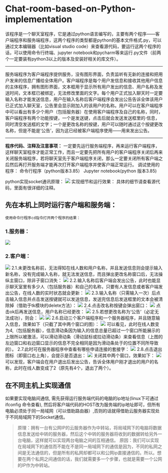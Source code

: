 # Chat-room-based-on-Python-implementation
该程序是一个聊天室程序，它是通过python语言编写的，主要有两个程序——客户端程序和服务端程序，这两个程序的类型都是python的基本文件格式.py，可以通过文本编辑器（比如visual studio code）来查看源代码，要运行这两个程序的话，可以使用命令行终端、jupyter notebook和pycharm等来运行.py文件（前两个一定要装有python3以上的版本及安装好相关的库文件）。
***
服务端程序为客户端程序提供服务，没有图形界面，负责监听有无新的连接和把用户发来的信息广播给全体用户。客户端程序是每个用户发信息和接收其他用户信息的主体程序，拥有图形界面，文本框用于显示所有用户发出的信息、用户名称及发送时间，文本框已被绑定，无法修改里面的文字。每个用户正式加入聊天时一定要输入名称才能发送信息，用户在输入名称后客户端程序会发出公告告诉全体该用户已正式加入聊天室，公告里会显示刚加入的该用户的名称。用户可以在客户端程序中可以看出有多少个用户（包括服务器）在使用客户端程序及自己的名称，同时，客户端程序有两个功能按键，一个是发送键，点击后就会发送发送框里的·信息，同时清空发送框的文字；一个是更改名称的按键，用户可以随时通过这个按键更改名称，但是不能是‘公告’，因为这已经被客户端程序使用——用来发出公告。
***
**程序代码、注释及注意事项：**
	一定要先运行服务端程序，再来运行客户端程序，这样聊天室程序才能正常工作，而且一定要先把所有用户的客户端程序关闭后再来关闭服务端程序，若将聊天室先于客户端程序关闭，那么一定要关闭所有客户端之后然后再打开服务端才能再次打开客户端程序并使客户端正常运行。
调试使用的程序：
                命令行程序（python版本3.85）
                Jupyter notebook(python 版本3.85)
                
python实现socket通讯原理：
![](vx_images/383701217220957.png)
实现细节和运行效果：
   具体的细节请查看源代码，里面有很详细的注释。
## 先在本机上同时运行客户端和服务端：
	使用命令行程序cd指令打开两个程序的结果：
### 1.服务器：
![](vx_images/547461317239383.png)

### 2.客户端：
![](vx_images/419741417227250.png)
2.1.未更改名称前，无法得知在线人数和用户名称，并且发送信息则会提示输入新名称，没有完成输入名称，就无法发送信息，而且弹出更改名称窗口后，无法操纵主窗口，除非子窗口消失：
![](vx_images/41591517247416.png)
2.2.输入名称后客户端会发出公告，此时也能显示聊天室里有多少人（包括服务器）和自己的名称，只要有人发信息或者客户端发出公告，在线人数的实时状态就会更新：
![](vx_images/253631517240085.png)
2.3.输入名称（只需输入一次）后点击输入信息并点击发送按键就可以发送信息，发送完信息后发送框里的文本会被清除掉（借助于tk模块的delete方法）：
![](vx_images/231911617236640.png)
2.4.点击改名称按键会弹出窗口：
![](vx_images/467141617232394.png)
点击ok后再发送信息，用户名称已经更改：
![](vx_images/88481717250274.png)
2.5.若想更改名称为‘公告’（必定无法成功），则会：
![](vx_images/306911717247878.png)
![](vx_images/415491717245380.png)
2.6.启动三个客户端程序和一个服务器程序，并且随意输入信息，效果如下（只截了其中两个窗口的图）：
![](vx_images/25431817226621.png)
可以看见，此时在线人数变为4,（包括服务器），信息滑动条因为输入的信息总量已超过一个窗口所能展示的上限所以被激活，可以滑动滑动条（滑动鼠标或拉动滑动条）来查看信息（上图的左边窗口和右边窗口显示的信息不完全相同是因为滑动条处于的位置不同所导致的）。
2.7.此时可在服务器程序中查看有哪些申请连接的套接字：
![](vx_images/599891817249061.png)
2.8.点击退出图标（即窗口右上角），会提示是否退出：
![](vx_images/302381917244197.png)
关闭其中两个窗口，效果如下：
![](vx_images/585801917237743.png)
可以发现，客户端会在用户退出后发出公告，告诉全体用户刚才退出的用户的名称，此时在线人数变成了2（原先有4个，退出了两个）。
## 在不同主机上实现通信
如果要实现电脑间通信, 需先获得运行服务端代码的电脑的ip地址(linux下可通过 ifconfig 命令查看), 然后将客户端代码的HOST改为服务端的ip地址即可，但所有电脑必须处于同一局域网（可以借助路由器）,否则的话就得借助云服务器实现处于不同局域网下的Socket通信。
> 原理：拥有一台有公网IP的云服务器作为中转站，将局域网下的电脑将数据信息发送给中转的服务器，然后这个中转的服务器将收到的数据转给另外一台电脑，这样就可以实现两台电脑之间的互相通信。
原因：我们可以实现在局域网下的通信而不能在不是同一局域网下的通信是因为，不同的私网之间是无法通信的，但是所有的私网却都可以和公网ip直接通信的。所以。想要在两个私网之间通信的话，我们就需要多一个步骤，也就是需要一个公网的IP作为中转站。
